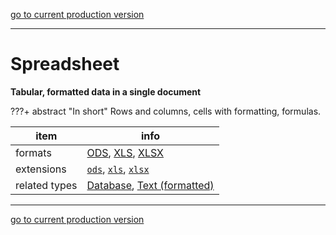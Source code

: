 [go to current production version]({{preferredFormats}})

---



# Spreadsheet

**Tabular, formatted data in a single document**

???+ abstract "In short"
    Rows and columns, cells with formatting, formulas.

item | info
--- | ---
formats | [ODS](../fileFormats/ods.md), [XLS](../fileFormats/xls.md), [XLSX](../fileFormats/xlsx.md)
extensions | [`ods`](../extensions/ods.md), [`xls`](../extensions/xls.md), [`xlsx`](../extensions/xlsx.md)
related types | [Database](../dataTypes/database.md), [Text (formatted)](../dataTypes/textFormatted.md)




---

[go to current production version]({{preferredFormats}})

